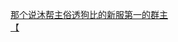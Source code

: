 [那个说沐帮主俗透狗比的新服第一的群主](http://tieba.baidu.com/p/3961081800?see_lz=1&pn=)   
[【](http://tieba.baidu.com/p/3962019261?see_lz=1&pn=)   
